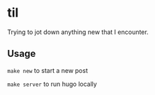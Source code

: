 # til

Trying to jot down anything new that I encounter.

## Usage

`make new` to start a new post

`make server` to run hugo locally
